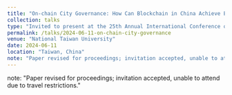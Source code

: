```yaml
---
title: "On-chain City Governance: How Can Blockchain in China Achieve Empowerment?"
collection: talks
type: "Invited to present at the 25th Annual International Conference on Digital Government Research - dg.o 2024"
permalink: /talks/2024-06-11-on-chain-city-governance
venue: "National Taiwan University"
date: 2024-06-11
location: "Taiwan, China"
note: "Paper revised for proceedings; invitation accepted, unable to attend due to travel restrictions."
---
```

note: "Paper revised for proceedings; invitation accepted, unable to attend due to travel restrictions."
